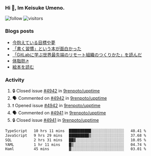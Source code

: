 ### Hi 👋, Im Keisuke Umeno.

<!--
**9renpoto/9renpoto** is a ✨ _special_ ✨ repository because its `README.md` (this file) appears on your GitHub profile.

Here are some ideas to get you started:

- 🔭 I’m currently working on ...
- 🌱 I’m currently learning ...
- 👯 I’m looking to collaborate on ...
- 🤔 I’m looking for help with ...
- 💬 Ask me about ...
- 📫 How to reach me: ...
- 😄 Pronouns: ...
- ⚡ Fun fact: ...
-->

![follow](https://img.shields.io/github/followers/9renpoto?label=Follow&style=social)
![visitors](https://komarev.com/ghpvc/?username=9renpoto&label=Profile%20views&color=0e75b6&style=flat)

### Blogs posts

<!-- BLOG-POST-LIST:START -->
- [今抱えている目標や夢](https://9renpoto.win/entry/2024/12/02/objective)
- [「書く習慣」という本が面白かった](https://9renpoto.win/entry/2024/11/11/leave_a_feeling_sad)
- [「GitLabに学ぶ世界最先端のリモート組織のつくりかた」を読んだ](https://9renpoto.win/entry/2024/09/10/remote_organization)
- [体脂肪↗](https://9renpoto.win/entry/2024/08/12/gaining_fat)
- [絵本を読む](https://9renpoto.win/entry/2024/07/26/picture_book)
<!-- BLOG-POST-LIST:END -->

### Activity

<!--START_SECTION:activity-->
1. 🔒 Closed issue [#4942](https://github.com/9renpoto/upptime/issues/4942) in [9renpoto/upptime](https://github.com/9renpoto/upptime)
2. 🗣 Commented on [#4942](https://github.com/9renpoto/upptime/issues/4942#issuecomment-2562303443) in [9renpoto/upptime](https://github.com/9renpoto/upptime)
3. ❗ Opened issue [#4942](https://github.com/9renpoto/upptime/issues/4942) in [9renpoto/upptime](https://github.com/9renpoto/upptime)
4. 🗣 Commented on [#4941](https://github.com/9renpoto/upptime/issues/4941#issuecomment-2562264279) in [9renpoto/upptime](https://github.com/9renpoto/upptime)
5. 🔒 Closed issue [#4941](https://github.com/9renpoto/upptime/issues/4941) in [9renpoto/upptime](https://github.com/9renpoto/upptime)
<!--END_SECTION:activity-->

<!--START_SECTION:waka-->

```txt
TypeScript   10 hrs 11 mins  ██████████░░░░░░░░░░░░░░░   40.41 %
JavaScript   9 hrs 29 mins   █████████▒░░░░░░░░░░░░░░░   37.68 %
SQL          2 hrs 31 mins   ██▓░░░░░░░░░░░░░░░░░░░░░░   10.05 %
YAML         1 hr 11 mins    █▒░░░░░░░░░░░░░░░░░░░░░░░   04.74 %
Haml         45 mins         ▓░░░░░░░░░░░░░░░░░░░░░░░░   03.01 %
```

<!--END_SECTION:waka-->
